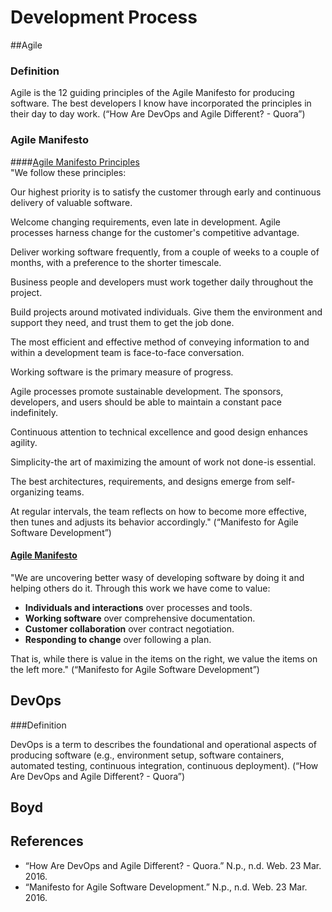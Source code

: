 # Development Process


##Agile

### Definition

Agile is the 12 guiding principles of the Agile Manifesto for producing software. The best developers I know have incorporated the principles in their day to day work. (“How Are DevOps and Agile Different? - Quora”)

### Agile Manifesto

####[Agile Manifesto Principles](http://agilemanifesto.org/principles.html)  
"We follow these principles:

Our highest priority is to satisfy the customer
through early and continuous delivery
of valuable software.

Welcome changing requirements, even late in
development. Agile processes harness change for
the customer's competitive advantage.

Deliver working software frequently, from a
couple of weeks to a couple of months, with a
preference to the shorter timescale.

Business people and developers must work
together daily throughout the project.

Build projects around motivated individuals.
Give them the environment and support they need,
and trust them to get the job done.

The most efficient and effective method of
conveying information to and within a development
team is face-to-face conversation.

Working software is the primary measure of progress.

Agile processes promote sustainable development.
The sponsors, developers, and users should be able
to maintain a constant pace indefinitely.

Continuous attention to technical excellence
and good design enhances agility.

Simplicity-the art of maximizing the amount
of work not done-is essential.

The best architectures, requirements, and designs
emerge from self-organizing teams.

At regular intervals, the team reflects on how
to become more effective, then tunes and adjusts
its behavior accordingly." (“Manifesto for Agile Software Development”)

#### [Agile Manifesto](http://agilemanifesto.org/)  
"We are uncovering better wasy of developing software by doing it and helping others do it. Through this work we have come to value:
- **Individuals and interactions** over processes and tools.
- **Working software** over comprehensive documentation.
- **Customer collaboration** over contract negotiation.
- **Responding to change** over following a plan.

That is, while there is value in the items on the right, we value the items on the left more." (“Manifesto for Agile Software Development”)



## DevOps

###Definition

DevOps is a term to describes the foundational and operational aspects of producing software (e.g., environment setup, software containers, automated testing, continuous integration, continuous deployment). (“How Are DevOps and Agile Different? - Quora”)

## Boyd

## References

- “How Are DevOps and Agile Different? - Quora.” N.p., n.d. Web. 23 Mar. 2016.
- “Manifesto for Agile Software Development.” N.p., n.d. Web. 23 Mar. 2016.
